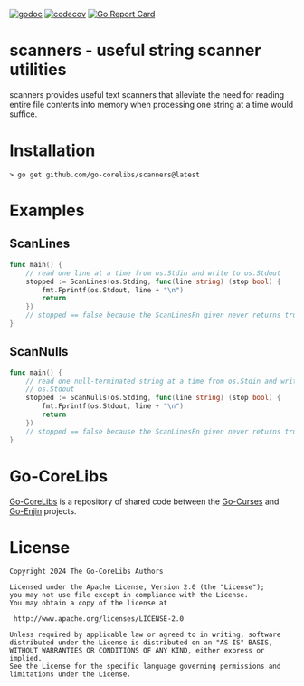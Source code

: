 [![godoc](https://img.shields.io/badge/godoc-reference-blue.svg)](https://pkg.go.dev/github.com/go-corelibs/scanners)
[![codecov](https://codecov.io/gh/go-corelibs/scanners/graph/badge.svg?token=Uy5PFwIWqA)](https://codecov.io/gh/go-corelibs/scanners)
[![Go Report Card](https://goreportcard.com/badge/github.com/go-corelibs/scanners)](https://goreportcard.com/report/github.com/go-corelibs/scanners)

# scanners - useful string scanner utilities

scanners provides useful text scanners that alleviate the need for reading
entire file contents into memory when processing one string at a time would
suffice.

# Installation

``` shell
> go get github.com/go-corelibs/scanners@latest
```

# Examples

## ScanLines

``` go
func main() {
    // read one line at a time from os.Stdin and write to os.Stdout
    stopped := ScanLines(os.Stding, func(line string) (stop bool) {
        fmt.Fprintf(os.Stdout, line + "\n")
        return
    })
    // stopped == false because the ScanLinesFn given never returns true
}
```

## ScanNulls

``` go
func main() {
    // read one null-terminated string at a time from os.Stdin and write to
    // os.Stdout
    stopped := ScanNulls(os.Stding, func(line string) (stop bool) {
        fmt.Fprintf(os.Stdout, line + "\n")
        return
    })
    // stopped == false because the ScanLinesFn given never returns true
}
```

# Go-CoreLibs

[Go-CoreLibs] is a repository of shared code between the [Go-Curses] and
[Go-Enjin] projects.

# License

```
Copyright 2024 The Go-CoreLibs Authors

Licensed under the Apache License, Version 2.0 (the "License");
you may not use file except in compliance with the License.
You may obtain a copy of the license at

 http://www.apache.org/licenses/LICENSE-2.0

Unless required by applicable law or agreed to in writing, software
distributed under the License is distributed on an "AS IS" BASIS,
WITHOUT WARRANTIES OR CONDITIONS OF ANY KIND, either express or implied.
See the License for the specific language governing permissions and
limitations under the License.
```

[Go-CoreLibs]: https://github.com/go-corelibs
[Go-Curses]: https://github.com/go-curses
[Go-Enjin]: https://github.com/go-enjin
